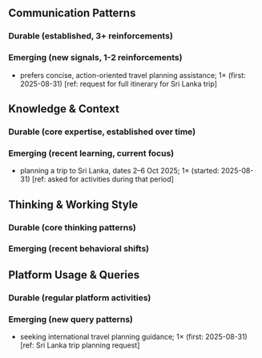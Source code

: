 ## Communication Patterns
### Durable (established, 3+ reinforcements)

### Emerging (new signals, 1-2 reinforcements)
- prefers concise, action-oriented travel planning assistance; 1× (first: 2025-08-31) [ref: request for full itinerary for Sri Lanka trip]

## Knowledge & Context
### Durable (core expertise, established over time)

### Emerging (recent learning, current focus)
- planning a trip to Sri Lanka, dates 2–6 Oct 2025; 1× (started: 2025-08-31) [ref: asked for activities during that period]

## Thinking & Working Style
### Durable (core thinking patterns)

### Emerging (recent behavioral shifts)

## Platform Usage & Queries
### Durable (regular platform activities)

### Emerging (new query patterns)
- seeking international travel planning guidance; 1× (first: 2025-08-31) [ref: Sri Lanka trip planning request]